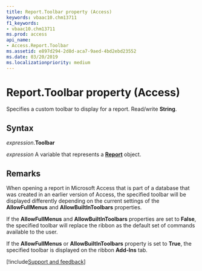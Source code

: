 ```yaml
---
title: Report.Toolbar property (Access)
keywords: vbaac10.chm13711
f1_keywords:
- vbaac10.chm13711
ms.prod: access
api_name:
- Access.Report.Toolbar
ms.assetid: e897d294-2d8d-aca7-9aed-4bd2ebd23552
ms.date: 03/20/2019
ms.localizationpriority: medium
---
```



# Report.Toolbar property (Access)

Specifies a custom toolbar to display for a report. Read/write **String**.


## Syntax

_expression_.**Toolbar**

_expression_ A variable that represents a **[Report](Access.Report.md)** object.


## Remarks

When opening a report in Microsoft Access that is part of a database that was created in an earlier version of Access, the specified toolbar will be displayed differently depending on the current settings of the **AllowFullMenus** and **AllowBuiltInToolbars** properties. 

If the **AllowFullMenus** and **AllowBuiltInToolbars** properties are set to **False**, the specified toolbar will replace the ribbon as the default set of commands available to the user. 

If the **AllowFullMenus** or **AllowBuiltInToolbars** property is set to **True**, the specified toolbar is displayed on the ribbon **Add-Ins** tab.


[!include[Support and feedback](~/includes/feedback-boilerplate.md)]